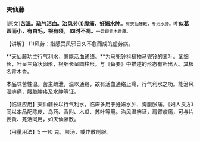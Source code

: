 ### **天仙藤**

[原文]**苦温。疏气活血。治风劳(1)腹痛，妊娠水肿。**<small>有天仙藤散，专治水肿。</small>**叶似葛圆而小，有白毛，根有须， 四时不凋。**<small>一云即青木香藤。</small>

【讲解】 (1)风劳：指感受风邪日久不愈而成的虚劳病。

**天仙藤功主行气利水，兼能活血通络。**为马兜铃科植物马兜铃的茎叶。茎细长，叶呈三角状卵形，根细长呈圆柱形。与《备要》中描述的形态有所出入。其根名青木香。

本品味苦性温。苦主疏泄，温以通络，故有活血通络止痛，行气利水之功。能治风湿痹痛，腰膝肿疼及水肿等证。

【临证应用】天仙藤长以行气利水，临床多用于妊娠水肿、胸腹胀痛。《妇人良方》同以本品配陈皮、乌药、香附、木瓜、苏叶等用。治风湿痹证，肩臂痠痛，可与片姜黄、羌活同用，如天仙藤散。

【用量用法】5 一10 克，煎汤，或作散剂服。
